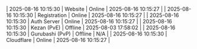 | 2025-08-16 10:15:30 | Website | Online | 2025-08-16 10:15:27 |
| 2025-08-16 10:15:30 | Registration | Online | 2025-08-16 10:15:27 |
| 2025-08-16 10:15:30 | Auth Server | Online | 2025-08-16 10:15:27 |
| 2025-08-16 10:15:30 | Kezan (PvE) | Offline | 2025-08-03 17:58:02 |
| 2025-08-16 10:15:30 | Gurubashi (PvP) | Offline | N/A |
| 2025-08-16 10:15:30 | Cloudflare | Online | 2025-08-16 10:15:27 |
